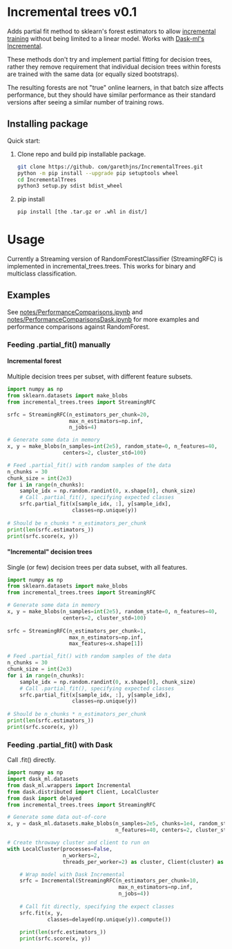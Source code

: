 # Incremental trees v0.1

Adds partial fit method to sklearn's forest estimators to allow [incremental training](https://scikit-learn.org/0.15/modules/scaling_strategies.html) without being limited to a linear model. Works with [Dask-ml's Incremental](http://ml.dask.org/incremental.html).

These methods don't try and implement partial fitting for decision trees, rather they remove requirement that individual decision trees within forests are trained with the same data (or equally sized bootstraps).

The resulting forests are not "true" online learners, in that batch size affects performance, but they should have similar performance as their standard versions after seeing a similar number of training rows.

## Installing package


Quick start:

1) Clone repo and build pip installable package.
   ````bash
   git clone https://github. com/garethjns/IncrementalTrees.git
   python -m pip install --upgrade pip setuptools wheel
   cd IncrementalTrees
   python3 setup.py sdist bdist_wheel
   ````
3) pip install
   ````bash
   pip install [the .tar.gz or .whl in dist/]
   ````
# Usage
Currently a Streaming version of RandomForestClassifier (StreamingRFC) is implemented in incremental_trees.trees. This works for binary and multiclass classification.

## Examples
See [notes/PerformanceComparisons.ipynb](https://github.com/garethjns/IncrementalTrees/blob/master/notes/PerformanceComparisons.ipynb) and  [notes/PerformanceComparisonsDask.ipynb](https://github.com/garethjns/IncrementalTrees/blob/master/notes/PerformanceComparisons.ipynb) for more examples and performance comparisons against RandomForest.

### Feeding .partial_fit() manually 

#### Incremental forest
Multiple decision trees per subset, with different feature subsets.

````python
import numpy as np
from sklearn.datasets import make_blobs
from incremental_trees.trees import StreamingRFC

srfc = StreamingRFC(n_estimators_per_chunk=20,
                    max_n_estimators=np.inf,
                    n_jobs=4)

# Generate some data in memory
x, y = make_blobs(n_samples=int(2e5), random_state=0, n_features=40,
                  centers=2, cluster_std=100)

# Feed .partial_fit() with random samples of the data
n_chunks = 30
chunk_size = int(2e3)
for i in range(n_chunks):
    sample_idx = np.random.randint(0, x.shape[0], chunk_size)
    # Call .partial_fit(), specifying expected classes
    srfc.partial_fit(x[sample_idx, :], y[sample_idx],
                     classes=np.unique(y))
           
# Should be n_chunks * n_estimators_per_chunk             
print(len(srfc.estimators_))
print(srfc.score(x, y))
````

#### "Incremental" decision trees
Single (or few) decision trees per data subset, with all features.
````python
import numpy as np
from sklearn.datasets import make_blobs
from incremental_trees.trees import StreamingRFC

# Generate some data in memory
x, y = make_blobs(n_samples=int(2e5), random_state=0, n_features=40,
                  centers=2, cluster_std=100)
                  
srfc = StreamingRFC(n_estimators_per_chunk=1,
                    max_n_estimators=np.inf,
                    max_features=x.shape[1])

# Feed .partial_fit() with random samples of the data
n_chunks = 30
chunk_size = int(2e3)
for i in range(n_chunks):
    sample_idx = np.random.randint(0, x.shape[0], chunk_size)
    # Call .partial_fit(), specifying expected classes
    srfc.partial_fit(x[sample_idx, :], y[sample_idx],
                     classes=np.unique(y))
               
# Should be n_chunks * n_estimators_per_chunk      
print(len(srfc.estimators_))
print(srfc.score(x, y))
````

### Feeding .partial_fit() with Dask
Call .fit() directly.

````python
import numpy as np
import dask_ml.datasets
from dask_ml.wrappers import Incremental
from dask.distributed import Client, LocalCluster
from dask import delayed
from incremental_trees.trees import StreamingRFC

# Generate some data out-of-core
x, y = dask_ml.datasets.make_blobs(n_samples=2e5, chunks=1e4, random_state=0,
                                   n_features=40, centers=2, cluster_std=100)

# Create throwawy cluster and client to run on                                  
with LocalCluster(processes=False, 
                  n_workers=2, 
                  threads_per_worker=2) as cluster, Client(cluster) as client:

    # Wrap model with Dask Incremental
    srfc = Incremental(StreamingRFC(n_estimators_per_chunk=10,
                                    max_n_estimators=np.inf,
                                    n_jobs=4))
    
    # Call fit directly, specifying the expect classes
    srfc.fit(x, y,
             classes=delayed(np.unique(y)).compute())
             
    print(len(srfc.estimators_))
    print(srfc.score(x, y))
````
